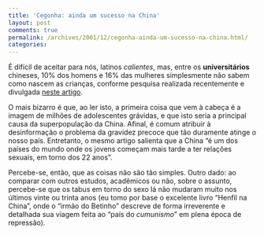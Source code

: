 ```yaml
---
title: 'Cegonha: ainda um sucesso na China'
layout: post
comments: true
permalink: /archives/2001/12/cegonha-ainda-um-sucesso-na-china.html/
categories:
---
```

É difícil de aceitar para nós, latinos *calientes*, mas, entre os **universitários** chineses, 10% dos homens e 16% das mulheres simplesmente não sabem como nascem as crianças, conforme pesquisa realizada recentemente e divulgada <a href="http://ultimosegundo.ig.com.br/home/editorial/stories/editorial_body/0,1205,691981,00.html" >neste artigo</a>.

O mais bizarro é que, ao ler isto, a primeira coisa que vem à cabeça é a imagem de milhões de adolescentes grávidas, e que isto seria a principal causa da superpopulação da China. Afinal, é comum atribuir à desinformação o problema da gravidez precoce que tão duramente atinge o nosso país. Entretanto, o mesmo artigo salienta que a China &#8220;é um dos países do mundo onde os jovens começam mais tarde a ter relações sexuais, em torno dos 22 anos&#8221;.

Percebe-se, então, que as coisas não são tão simples. Outro dado: ao comparar com outros estudos, acadêmicos ou não, sobre o assunto, percebe-se que os tabus em torno do sexo lá não mudaram muito nos últimos vinte ou trinta anos (eu tomo por base o excelente livro &#8220;Henfil na China&#8221;, onde o &#8220;irmão do Betinho&#8221; descreve de forma irreverente e detalhada sua viagem feita ao &#8220;país do *cumunismo*&#8221; em plena época de repressão).